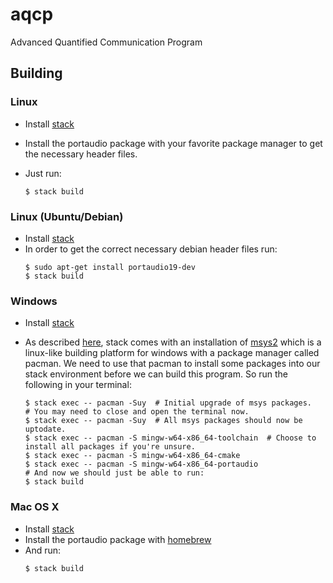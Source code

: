 # aqcp
Advanced Quantified Communication Program

## Building

### Linux

* Install [stack](https://docs.haskellstack.org/en/stable/README/)
* Install the portaudio package with your favorite package manager to get the necessary header files.
* Just run:

    ```
    $ stack build
    ```
### Linux (Ubuntu/Debian)
* Install [stack](https://docs.haskellstack.org/en/stable/README/)
* In order to get the correct necessary debian header files run:
    ```
    $ sudo apt-get install portaudio19-dev
    $ stack build
    ```
### Windows

* Install [stack](https://docs.haskellstack.org/en/stable/README/)
* As described [here](https://docs.haskellstack.org/en/stable/developing_on_windows), stack comes with an installation of [msys2](https://www.msys2.org) which is a linux-like building platform for windows with a package manager called pacman. We need to use that pacman to install some packages into our stack environment before we can build this program. So run the following in your terminal:

    ```
    $ stack exec -- pacman -Suy  # Initial upgrade of msys packages.
    # You may need to close and open the terminal now.
    $ stack exec -- pacman -Suy  # All msys packages should now be uptodate.
    $ stack exec -- pacman -S mingw-w64-x86_64-toolchain  # Choose to install all packages if you're unsure.
    $ stack exec -- pacman -S mingw-w64-x86_64-cmake
    $ stack exec -- pacman -S mingw-w64-x86_64-portaudio
    # And now we should just be able to run:
    $ stack build
    ```

### Mac OS X

* Install [stack](https://docs.haskellstack.org/en/stable/README/)
* Install the portaudio package with [homebrew](https://brew.sh/)
* And run:
    ```
    $ stack build
    ```

